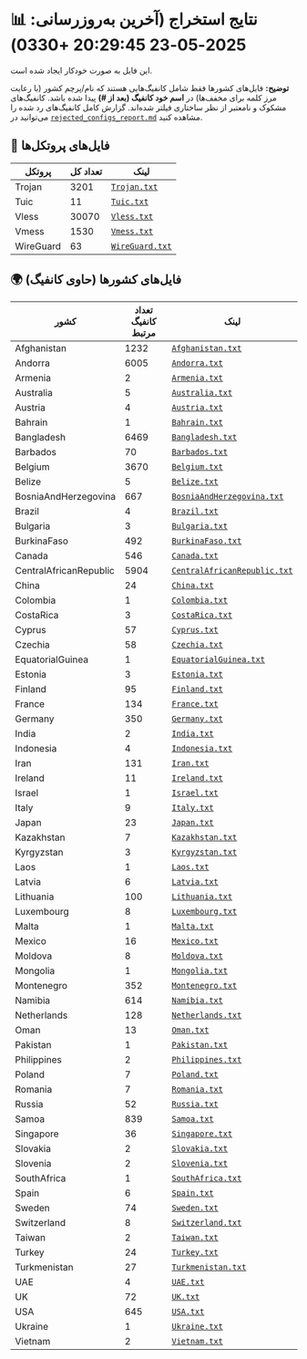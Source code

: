# 📊 نتایج استخراج (آخرین به‌روزرسانی: 2025-05-23 20:29:45 +0330)

این فایل به صورت خودکار ایجاد شده است.

**توضیح:** فایل‌های کشورها فقط شامل کانفیگ‌هایی هستند که نام/پرچم کشور (با رعایت مرز کلمه برای مخفف‌ها) در **اسم خود کانفیگ (بعد از #)** پیدا شده باشد. کانفیگ‌های مشکوک و نامعتبر از نظر ساختاری فیلتر شده‌اند. گزارش کامل کانفیگ‌های رد شده را می‌توانید در [`rejected_configs_report.md`](./rejected_configs_report.md) مشاهده کنید.

## 📁 فایل‌های پروتکل‌ها

| پروتکل | تعداد کل | لینک |
|---|---|---|
| Trojan | 3201 | [`Trojan.txt`](./output_configs/Trojan.txt) |
| Tuic | 11 | [`Tuic.txt`](./output_configs/Tuic.txt) |
| Vless | 30070 | [`Vless.txt`](./output_configs/Vless.txt) |
| Vmess | 1530 | [`Vmess.txt`](./output_configs/Vmess.txt) |
| WireGuard | 63 | [`WireGuard.txt`](./output_configs/WireGuard.txt) |

## 🌍 فایل‌های کشورها (حاوی کانفیگ)

| کشور | تعداد کانفیگ مرتبط | لینک |
|---|---|---|
| Afghanistan | 1232 | [`Afghanistan.txt`](./output_configs/Afghanistan.txt) |
| Andorra | 6005 | [`Andorra.txt`](./output_configs/Andorra.txt) |
| Armenia | 2 | [`Armenia.txt`](./output_configs/Armenia.txt) |
| Australia | 5 | [`Australia.txt`](./output_configs/Australia.txt) |
| Austria | 4 | [`Austria.txt`](./output_configs/Austria.txt) |
| Bahrain | 1 | [`Bahrain.txt`](./output_configs/Bahrain.txt) |
| Bangladesh | 6469 | [`Bangladesh.txt`](./output_configs/Bangladesh.txt) |
| Barbados | 70 | [`Barbados.txt`](./output_configs/Barbados.txt) |
| Belgium | 3670 | [`Belgium.txt`](./output_configs/Belgium.txt) |
| Belize | 5 | [`Belize.txt`](./output_configs/Belize.txt) |
| BosniaAndHerzegovina | 667 | [`BosniaAndHerzegovina.txt`](./output_configs/BosniaAndHerzegovina.txt) |
| Brazil | 4 | [`Brazil.txt`](./output_configs/Brazil.txt) |
| Bulgaria | 3 | [`Bulgaria.txt`](./output_configs/Bulgaria.txt) |
| BurkinaFaso | 492 | [`BurkinaFaso.txt`](./output_configs/BurkinaFaso.txt) |
| Canada | 546 | [`Canada.txt`](./output_configs/Canada.txt) |
| CentralAfricanRepublic | 5904 | [`CentralAfricanRepublic.txt`](./output_configs/CentralAfricanRepublic.txt) |
| China | 24 | [`China.txt`](./output_configs/China.txt) |
| Colombia | 1 | [`Colombia.txt`](./output_configs/Colombia.txt) |
| CostaRica | 3 | [`CostaRica.txt`](./output_configs/CostaRica.txt) |
| Cyprus | 57 | [`Cyprus.txt`](./output_configs/Cyprus.txt) |
| Czechia | 58 | [`Czechia.txt`](./output_configs/Czechia.txt) |
| EquatorialGuinea | 1 | [`EquatorialGuinea.txt`](./output_configs/EquatorialGuinea.txt) |
| Estonia | 3 | [`Estonia.txt`](./output_configs/Estonia.txt) |
| Finland | 95 | [`Finland.txt`](./output_configs/Finland.txt) |
| France | 134 | [`France.txt`](./output_configs/France.txt) |
| Germany | 350 | [`Germany.txt`](./output_configs/Germany.txt) |
| India | 2 | [`India.txt`](./output_configs/India.txt) |
| Indonesia | 4 | [`Indonesia.txt`](./output_configs/Indonesia.txt) |
| Iran | 131 | [`Iran.txt`](./output_configs/Iran.txt) |
| Ireland | 11 | [`Ireland.txt`](./output_configs/Ireland.txt) |
| Israel | 1 | [`Israel.txt`](./output_configs/Israel.txt) |
| Italy | 9 | [`Italy.txt`](./output_configs/Italy.txt) |
| Japan | 23 | [`Japan.txt`](./output_configs/Japan.txt) |
| Kazakhstan | 7 | [`Kazakhstan.txt`](./output_configs/Kazakhstan.txt) |
| Kyrgyzstan | 3 | [`Kyrgyzstan.txt`](./output_configs/Kyrgyzstan.txt) |
| Laos | 1 | [`Laos.txt`](./output_configs/Laos.txt) |
| Latvia | 6 | [`Latvia.txt`](./output_configs/Latvia.txt) |
| Lithuania | 100 | [`Lithuania.txt`](./output_configs/Lithuania.txt) |
| Luxembourg | 8 | [`Luxembourg.txt`](./output_configs/Luxembourg.txt) |
| Malta | 1 | [`Malta.txt`](./output_configs/Malta.txt) |
| Mexico | 16 | [`Mexico.txt`](./output_configs/Mexico.txt) |
| Moldova | 8 | [`Moldova.txt`](./output_configs/Moldova.txt) |
| Mongolia | 1 | [`Mongolia.txt`](./output_configs/Mongolia.txt) |
| Montenegro | 352 | [`Montenegro.txt`](./output_configs/Montenegro.txt) |
| Namibia | 614 | [`Namibia.txt`](./output_configs/Namibia.txt) |
| Netherlands | 128 | [`Netherlands.txt`](./output_configs/Netherlands.txt) |
| Oman | 13 | [`Oman.txt`](./output_configs/Oman.txt) |
| Pakistan | 1 | [`Pakistan.txt`](./output_configs/Pakistan.txt) |
| Philippines | 2 | [`Philippines.txt`](./output_configs/Philippines.txt) |
| Poland | 7 | [`Poland.txt`](./output_configs/Poland.txt) |
| Romania | 7 | [`Romania.txt`](./output_configs/Romania.txt) |
| Russia | 52 | [`Russia.txt`](./output_configs/Russia.txt) |
| Samoa | 839 | [`Samoa.txt`](./output_configs/Samoa.txt) |
| Singapore | 36 | [`Singapore.txt`](./output_configs/Singapore.txt) |
| Slovakia | 2 | [`Slovakia.txt`](./output_configs/Slovakia.txt) |
| Slovenia | 2 | [`Slovenia.txt`](./output_configs/Slovenia.txt) |
| SouthAfrica | 1 | [`SouthAfrica.txt`](./output_configs/SouthAfrica.txt) |
| Spain | 6 | [`Spain.txt`](./output_configs/Spain.txt) |
| Sweden | 74 | [`Sweden.txt`](./output_configs/Sweden.txt) |
| Switzerland | 8 | [`Switzerland.txt`](./output_configs/Switzerland.txt) |
| Taiwan | 2 | [`Taiwan.txt`](./output_configs/Taiwan.txt) |
| Turkey | 24 | [`Turkey.txt`](./output_configs/Turkey.txt) |
| Turkmenistan | 27 | [`Turkmenistan.txt`](./output_configs/Turkmenistan.txt) |
| UAE | 4 | [`UAE.txt`](./output_configs/UAE.txt) |
| UK | 72 | [`UK.txt`](./output_configs/UK.txt) |
| USA | 645 | [`USA.txt`](./output_configs/USA.txt) |
| Ukraine | 1 | [`Ukraine.txt`](./output_configs/Ukraine.txt) |
| Vietnam | 2 | [`Vietnam.txt`](./output_configs/Vietnam.txt) |

